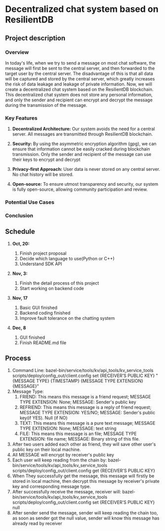 # Decentralized chat system based on ResilientDB
## Project description
### Overview
In today's life, when we try to send a message on most chat software,
the message will first be sent to the central server, 
and then forwarded to the target user by the central server. 
The disadvantage of this is that all data will be captured and stored by the central server, 
which greatly increases the risk of data leakage and leakage of private information. 
Now, we will create a decentralized chat system based on the ResilientDB blockchain. 
This decentralized chat system does not store any personal information, 
and only the sender and recipient can encrypt and decrypt the message during the transmission of the message.

### Key Features
1. **Decentralized Architecture:** Our system avoids the need for a central server. 
All messages are transmitted through ResilientDB blockchain.

2. **Security:** By using the asymmetric encryption algorithm (gpg), 
we can ensure that information cannot be easily cracked during blockchain transmission. 
Only the sender and recipient of the message can use their keys to encrypt and decrypt

3. **Privacy-first Approach:** User data is never stored on any central server. No chat history will be stored.

4. **Open-source:** To ensure utmost transparency and security, our system is fully open-source, allowing community participation and review.

### Potential Use Cases
<!-- TODO -->

### Conclusion
<!-- TODO -->

## Schedule

1. **Oct, 20:**
   1. Finish project proposal
   2. Decide which language to use(Python or C++)
   3. Understand SDK API
2. **Nov, 3:**
   1. Finish the detail process of this project
   2. Start working on backend code
3. **Nov, 17**
   1. Basic GUI finished
   2. Backend coding finished
   3. Improve fault tolerance on the chatting system

4. **Dec, 8**
   1. GUI finished
   2. Finish README.md file

## Process
1. Command Line: bazel-bin/service/tools/kv/api_tools/kv_service_tools scripts/deploy/config_out/client.config set {RECEIVER'S PUBLIC KEY} "{MESSAGE TYPE} {TIMESTAMP} {MESSAGE TYPE EXTENSION} {MESSAGE}"
2. Message Type:
   1. FRIEND: This means this message is a friend request; MESSAGE TYPE EXTENSION: None; MESSAGE: Sender's public key
   2. REFRIEND: This means this message is a reply of friend request; MESSAGE TYPE EXTENSION: YES/NO; MESSAGE: Sender's public key(if YES). Null (if NO)
   3. TEXT: This means this message is a pure text message; MESSAGE TYPE EXTENSION: None; MESSAGE: text string
   4. FILE: This means this message is an file; MESSAGE TYPE EXTENSION: file name; MESSAGE: Binary string of this file.
3. After two users added each other as friend, they will save other user's public key on their local machine.
4. All MESSAGE will encrypt by receiver's public key
5. Each user will keep reading from the chain by: bazel-bin/service/tools/kv/api_tools/kv_service_tools scripts/deploy/config_out/client.config get {RECEIVER'S PUBLIC KEY}
6. When They successfully get the message, this message will firstly be stored in local machine, then decrypt this message by receiver's private key and corresponding message type.
7. After successfully receive the message, receiver will: bazel-bin/service/tools/kv/api_tools/kv_service_tools scripts/deploy/config_out/client.config set {RECEIVER'S PUBLIC KEY} null
8. After sender send the message, sender will keep reading the chain too, as soon as sender got the null value, sender will know this message has already read by receiver
